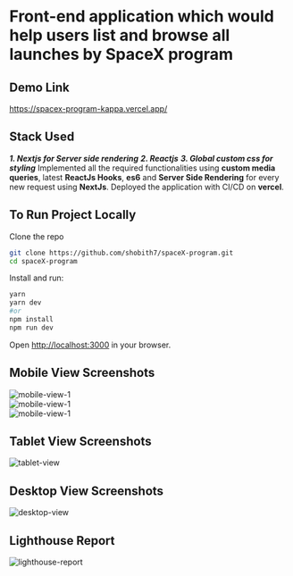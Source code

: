 # Front-end application which would help users list and browse all launches by SpaceX program
## Demo Link
https://spacex-program-kappa.vercel.app/

## Stack Used
***1. Nextjs for Server side rendering***
***2. Reactjs***
***3. Global custom css for styling***
Implemented all the required functionalities using **custom media queries**, latest **ReactJs Hooks**, **es6** and **Server Side Rendering** for every new request using **NextJs**.
Deployed the application with CI/CD on **vercel**.

## To Run Project Locally
Clone the repo
```bash
git clone https://github.com/shobith7/spaceX-program.git
cd spaceX-program
```
Install and run:
```bash
yarn
yarn dev
#or
npm install
npm run dev
```
Open [http://localhost:3000](http://localhost:3000) in your browser.

## Mobile View Screenshots
![mobile-view-1](https://github.com/shobith7/spaceX-program/blob/main/public/mobile-view-1.png)<br />
![mobile-view-1](https://github.com/shobith7/spaceX-program/blob/main/public/mobile-view-2.png)<br />
![mobile-view-1](https://github.com/shobith7/spaceX-program/blob/main/public/mobile-view-3.png)<br />

## Tablet View Screenshots
![tablet-view](https://github.com/shobith7/spaceX-program/blob/main/public/tablet-view.png)

## Desktop View Screenshots
![desktop-view](https://github.com/shobith7/spaceX-program/blob/main/public/desktop-view.png)

## Lighthouse Report
![lighthouse-report](https://github.com/shobith7/spaceX-program/blob/main/public/lighthouse-report.png)

